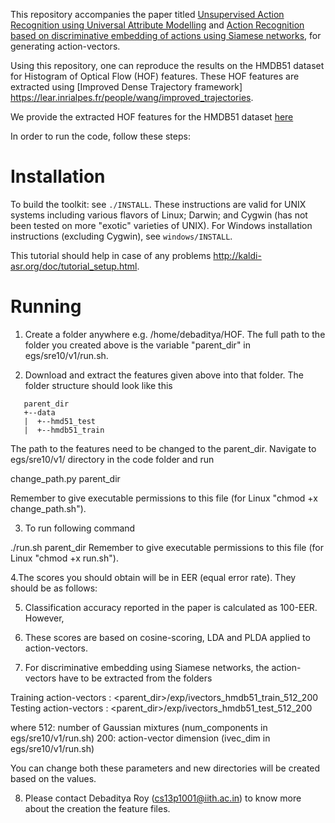 This repository accompanies the paper titled [Unsupervised Action Recognition using Universal Attribute Modelling](https://www.researchgate.net/publication/329665918_Unsupervised_Universal_Attribute_Modelling_for_Action_Recognition?_sg=zOUAMlSi15QRc2isDfPBzxOdkDzoRLxcKgCZCh_ULGVUdVcdQ_Xdu1rjnWjnddOfxSqfto8lTkr40LFxWmewJ0hHeFOvkItp97YLIjdD.2X3qealrl1T2ucwDGXQjPt9Irs7GOZIU_fi7z7S7mIiGnz1HksmNDe82sHVXwWpyAzZXVTF_bt87EOPab5AQoQ) and [Action Recognition based on discriminative embedding of actions using Siamese networks](https://www.researchgate.net/publication/327995636_Action_Recognition_Based_on_Discriminative_Embedding_of_Actions_Using_Siamese_Networks?_sg=zOUAMlSi15QRc2isDfPBzxOdkDzoRLxcKgCZCh_ULGVUdVcdQ_Xdu1rjnWjnddOfxSqfto8lTkr40LFxWmewJ0hHeFOvkItp97YLIjdD.2X3qealrl1T2ucwDGXQjPt9Irs7GOZIU_fi7z7S7mIiGnz1HksmNDe82sHVXwWpyAzZXVTF_bt87EOPab5AQoQ), for generating action-vectors.

Using this repository, one can reproduce the results on the HMDB51 dataset for Histogram of Optical Flow (HOF) features. These HOF features are extracted using [Improved Dense Trajectory framework] https://lear.inrialpes.fr/people/wang/improved_trajectories.

We provide the extracted HOF features for the HMDB51 dataset [here](https://drive.google.com/drive/folders/1kpHoZQvDgfUItu-pqbS8SrZQyg0yimaf?usp=sharing)

In order to run the code, follow these steps:

Installation
================================

To build the toolkit: see `./INSTALL`.  These instructions are valid for UNIX
systems including various flavors of Linux; Darwin; and Cygwin (has not been
tested on more "exotic" varieties of UNIX).  For Windows installation
instructions (excluding Cygwin), see `windows/INSTALL`.

This tutorial should help in case of any problems http://kaldi-asr.org/doc/tutorial_setup.html.

Running
================================

1. Create a folder anywhere e.g. /home/debaditya/HOF. 
The full path to the folder you created above is the variable "parent_dir" in egs/sre10/v1/run.sh. 

2. Download and extract the features given above into that folder. The folder structure should look like this
```
   parent_dir
   +--data
   |  +--hmd51_test
   |  +--hmdb51_train
```

The path to the features need to be changed to the parent_dir. Navigate to egs/sre10/v1/ directory in the code folder and run

change_path.py parent_dir

Remember to give executable permissions to this file (for Linux "chmod +x change_path.sh").

3. To run following command

./run.sh parent_dir
Remember to give executable permissions to this file (for Linux "chmod +x run.sh").

4.The scores you should obtain will be in EER (equal error rate). They should be as follows:

5. Classification accuracy reported in the paper is calculated as 100-EER. However, 

6. These scores are based on cosine-scoring, LDA and PLDA applied to action-vectors.

7. For discriminative embedding using Siamese networks, the action-vectors have to be extracted from the folders 

Training action-vectors : <parent_dir>/exp/ivectors_hmdb51_train_512_200     
Testing action-vectors : <parent_dir>/exp/ivectors_hmdb51_test_512_200

where 
512: number of Gaussian mixtures (num_components in egs/sre10/v1/run.sh)
200: action-vector dimension (ivec_dim in egs/sre10/v1/run.sh)

You can change both these parameters and new directories will be created based on the values.

8. Please contact Debaditya Roy (cs13p1001@iith.ac.in) to know more about the creation the feature files.

